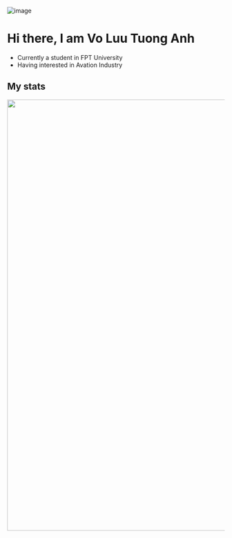 ![image](https://github.com/user-attachments/assets/5412334d-d803-44d3-9b17-6ac47b6e2b67)

# Hi there, I am Vo Luu Tuong Anh

* Currently a student in FPT University
* Having interested in Avation Industry

## My stats

<p align="center">
<img align="center" width="1000" height="auto" src="https://github-readme-stats.vercel.app/api?username=anhvlt-2k6&show_icons=true&show=reviews,discussions_started,discussions_answered,prs_merged,prs_merged_percentage" />
</p>
